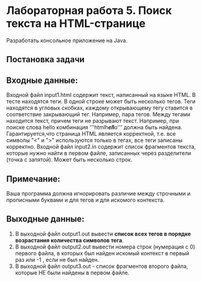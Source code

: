 Лабораторная работа 5.  Поиск текста на HTML-странице
===================================================================================================================================================================================================================
 
Разработать консольное приложение на Java.
 
Постановка задачи
------------------------------------------
 
Входные данные:
---------------------------------
Входной файл input1.html содержит текст, написанный на языке HTML.
В тесте находятся теги. В одной строке может быть несколько тегов. Теги находятся в угловых скобках, каждому открывающему тегу ставится в соответствие закрывающий тег. Например, пара тегов<b></b>.
Между тегами находится текст, причем теги не разрывают текст. Например, при поиске слова hello комбинация '''htmlh<b><i>el</i>l</b>o''' должна быть найдена.
Гарантируется,что страница HTML является корректной, т.е. все символы "<" и ">" используются только в тегах, все теги записаны корректно.
Входной файл input2.in содержит список фрагментов текста, которые нужно найти в первом файле, записанных через разделители (точка с запятой). Может быть несколько строк.
 
Примечание: 
---------------------
Ваша программа должна игнорировать различие между строчными и прописными буквами и для тегов и для искомого контекста. 
 
Выходные данные:
-----------------------------
1. В выходной файл output1.out вывести **список всех тегов в порядке возрастания количества символов тега**.
2. В выходной файл output2.out вывести номера строк (нумерация с 0) первого файла, в которых был найден искомый контекст в первый раз или -1 , если не был найден.
3. В выходной файл output3.out - список фрагментов второго файла, которые НЕ были найдены в первом файле.

